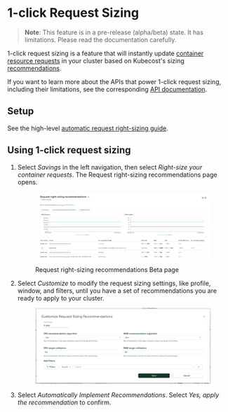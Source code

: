 # 1-click Request Sizing

> **Note**: This feature is in a pre-release (alpha/beta) state. It has limitations. Please read the documentation carefully.

1-click request sizing is a feature that will instantly update [container resource requests](https://kubernetes.io/docs/concepts/configuration/manage-resources-containers/#requests-and-limits) in your cluster based on Kubecost's sizing [recommendations](api-request-right-sizing.md).

If you want to learn more about the APIs that power 1-click request sizing, including their limitations, see the corresponding [API documentation](api-request-recommendation-apply.md).

## Setup

See the high-level [automatic request right-sizing guide](auto-request-sizing.md).

## Using 1-click request sizing

1.  Select _Savings_ in the left navigation, then select _Right-size your container requests_. The Request right-sizing recommendations page opens.

    <figure><img src="images/rightsizing.png" alt=""><figcaption><p>Request right-sizing recommendations Beta page</p></figcaption></figure>
2.  Select _Customize_ to modify the request sizing settings, like profile, window, and filters, until you have a set of recommendations you are ready to apply to your cluster.

    <figure><img src="images/rightsizingcustomize (1) (1).png" alt=""><figcaption></figcaption></figure>
3. Select _Automatically Implement Recommendations_. Select _Yes, apply the recommendation_ to confirm.
